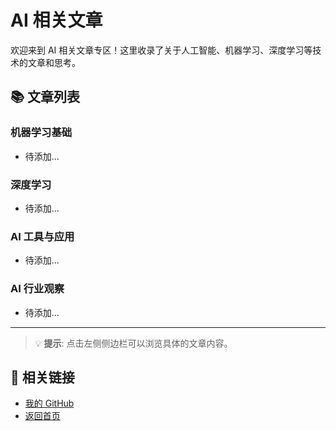 # AI 相关文章

欢迎来到 AI 相关文章专区！这里收录了关于人工智能、机器学习、深度学习等技术的文章和思考。

## 📚 文章列表

### 机器学习基础
- 待添加...

### 深度学习
- 待添加...

### AI 工具与应用
- 待添加...

### AI 行业观察
- 待添加...

---

> 💡 **提示**: 点击左侧侧边栏可以浏览具体的文章内容。

## 🔗 相关链接

- [我的 GitHub](https://github.com/andaoai)
- [返回首页](/)
